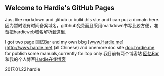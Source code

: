 ## Welcome to Hardie's GitHub Pages

Just like markdown and github to build this site and I can put a domain here.
因为暂时没有时间备案域名，gitbhub免费而且采用markdown书写比较方便，准备把hardieweb域名解析到这里.

I got two page [回忆Bar](http://www.huiyibar.com) and my own blog [www.Hardie.me](http://www.hardie.me) (all Chinese)
and onemore doc site [doc.hardie.me](doc.hardie.me) for publish some manuals,currently for itop only
我目前有两个博客站 [回忆Bar](http://www.huiyibar.com) 和我的个人博客[Hardie在线博客](http://www.hardie.me)

2017.01.22 hardie
